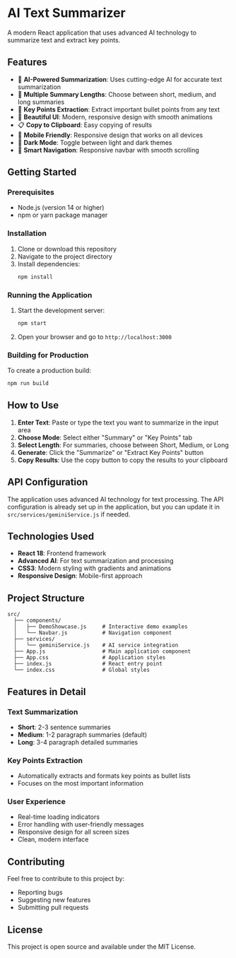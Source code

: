 # AI Text Summarizer

A modern React application that uses advanced AI technology to summarize text and extract key points.

## Features

- 🤖 **AI-Powered Summarization**: Uses cutting-edge AI for accurate text summarization
- 📝 **Multiple Summary Lengths**: Choose between short, medium, and long summaries
- 🎯 **Key Points Extraction**: Extract important bullet points from any text
- 🎨 **Beautiful UI**: Modern, responsive design with smooth animations
- 📋 **Copy to Clipboard**: Easy copying of results
- 📱 **Mobile Friendly**: Responsive design that works on all devices
- 🌙 **Dark Mode**: Toggle between light and dark themes
- 🧭 **Smart Navigation**: Responsive navbar with smooth scrolling

## Getting Started

### Prerequisites

- Node.js (version 14 or higher)
- npm or yarn package manager

### Installation

1. Clone or download this repository
2. Navigate to the project directory
3. Install dependencies:
   ```bash
   npm install
   ```

### Running the Application

1. Start the development server:
   ```bash
   npm start
   ```

2. Open your browser and go to `http://localhost:3000`

### Building for Production

To create a production build:
```bash
npm run build
```

## How to Use

1. **Enter Text**: Paste or type the text you want to summarize in the input area
2. **Choose Mode**: Select either "Summary" or "Key Points" tab
3. **Select Length**: For summaries, choose between Short, Medium, or Long
4. **Generate**: Click the "Summarize" or "Extract Key Points" button
5. **Copy Results**: Use the copy button to copy the results to your clipboard

## API Configuration

The application uses advanced AI technology for text processing. The API configuration is already set up in the application, but you can update it in `src/services/geminiService.js` if needed.

## Technologies Used

- **React 18**: Frontend framework
- **Advanced AI**: For text summarization and processing
- **CSS3**: Modern styling with gradients and animations
- **Responsive Design**: Mobile-first approach

## Project Structure

```
src/
  ├── components/
  │   ├── DemoShowcase.js     # Interactive demo examples
  │   └── Navbar.js           # Navigation component
  ├── services/
  │   └── geminiService.js    # AI service integration
  ├── App.js                  # Main application component
  ├── App.css                 # Application styles
  ├── index.js                # React entry point
  └── index.css               # Global styles
```

## Features in Detail

### Text Summarization
- **Short**: 2-3 sentence summaries
- **Medium**: 1-2 paragraph summaries (default)
- **Long**: 3-4 paragraph detailed summaries

### Key Points Extraction
- Automatically extracts and formats key points as bullet lists
- Focuses on the most important information

### User Experience
- Real-time loading indicators
- Error handling with user-friendly messages
- Responsive design for all screen sizes
- Clean, modern interface

## Contributing

Feel free to contribute to this project by:
- Reporting bugs
- Suggesting new features
- Submitting pull requests

## License

This project is open source and available under the MIT License.

